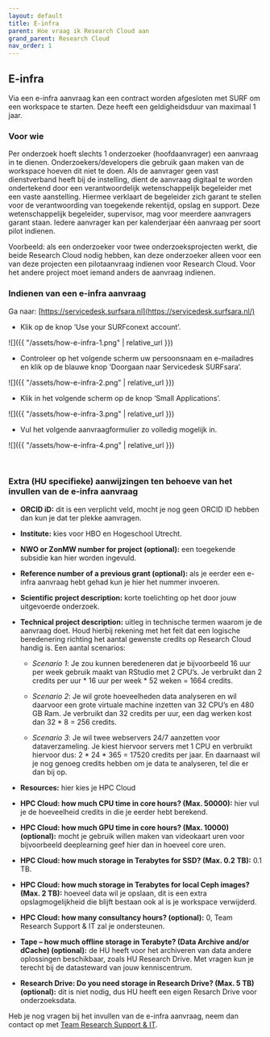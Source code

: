 ```yaml
---
layout: default
title: E-infra
parent: Hoe vraag ik Research Cloud aan
grand_parent: Research Cloud
nav_order: 1
---
```



## E-infra
Via een e-infra aanvraag kan een contract worden afgesloten met SURF om een workspace te starten. Deze heeft een geldigheidsduur van maximaal 1 jaar.

### Voor wie
Per onderzoek hoeft slechts 1 onderzoeker (hoofdaanvrager) een aanvraag in te dienen. Onderzoekers/developers die gebruik gaan maken van de workspace hoeven dit niet te doen.
Als de aanvrager geen vast dienstverband heeft bij de instelling, dient de aanvraag digitaal te worden ondertekend door een verantwoordelijk wetenschappelijk begeleider met een vaste aanstelling. Hiermee verklaart de begeleider zich garant te stellen voor de verantwoording van toegekende rekentijd, opslag en support. Deze wetenschappelijk begeleider, supervisor, mag voor meerdere aanvragers garant staan. Iedere aanvrager kan per kalenderjaar één aanvraag per soort pilot indienen.

Voorbeeld: als een onderzoeker voor twee onderzoeksprojecten werkt, die beide Research Cloud nodig hebben, kan deze onderzoeker alleen voor een van deze projecten een pilotaanvraag indienen voor Research Cloud. Voor het andere project moet iemand anders de aanvraag indienen.

### Indienen van een e-infra aanvraag
Ga naar: [https://servicedesk.surfsara.nl](https://servicedesk.surfsara.nl/)

-   Klik op de knop ‘Use your SURFconext account’.

![]({{ "/assets/how-e-infra-1.png" | relative_url }})

-   Controleer op het volgende scherm uw persoonsnaam en e-mailadres en klik op de blauwe knop ‘Doorgaan naar Servicedesk SURFsara’.

![]({{ "/assets/how-e-infra-2.png" | relative_url }})

-   Klik in het volgende scherm op de knop ‘Small Applications’.

![]({{ "/assets/how-e-infra-3.png" | relative_url }})

-   Vul het volgende aanvraagformulier zo volledig mogelijk in.

![]({{ "/assets/how-e-infra-4.png" | relative_url }})

&nbsp;
### Extra (HU specifieke) aanwijzingen ten behoeve van het invullen van de e-infra aanvraag 

-   **ORCID iD:**
dit is een verplicht veld, mocht je nog geen ORCID ID hebben dan kun je dat ter plekke aanvragen.

-   **Institute:**
kies voor HBO en Hogeschool Utrecht.

-   **NWO or ZonMW number for project (optional):**
een toegekende subsidie kan hier worden ingevuld.

-   **Reference number of a previous grant (optional):**
als je eerder een e-infra aanvraag hebt gehad kun je hier het nummer invoeren.

-   **Scientific project description:**
korte toelichting op het door jouw uitgevoerde onderzoek.

-   **Technical project description:**
    uitleg in technische termen waarom je de aanvraag doet. Houd hierbij rekening met het feit dat een logische beredenering richting het aantal gewenste credits op Research Cloud handig is. Een aantal scenarios:

    -   *Scenario 1*: Je zou kunnen beredeneren dat je bijvoorbeeld 16 uur per week gebruik maakt van RStudio met 2 CPU’s. Je verbruikt dan 2 credits per uur * 16 uur per week * 52 weken = 1664 credits. 

    -   *Scenario 2*: Je wil grote hoeveelheden data analyseren en wil daarvoor een grote virtuale machine inzetten van 32 CPU’s en 480 GB Ram. Je verbruikt dan 32 credits per uur, een dag werken kost dan 32 * 8 = 256 credits. 

    -   *Scenario 3*: Je wil twee webservers 24/7 aanzetten voor dataverzameling. Je kiest hiervoor servers met 1 CPU en verbruikt hiervoor dus: 2 * 24 * 365 = 17520 credits per jaar. En daarnaast wil je nog genoeg credits hebben om je data te analyseren, tel die er dan bij op. 

-   **Resources:**
hier kies je HPC Cloud

-   **HPC Cloud: how much CPU time in core hours? (Max. 50000):**
hier vul je de hoeveelheid credits in die je eerder hebt berekend.

-   **HPC Cloud: how much GPU time in core hours? (Max. 10000) (optional):**
mocht je gebruik willen maken van videokaart uren voor bijvoorbeeld deeplearning geef hier dan in hoeveel core uren.

-   **HPC Cloud: how much storage in Terabytes for SSD? (Max. 0.2 TB):**
0.1 TB.

-   **HPC Cloud: how much storage in Terabytes for local Ceph images? (Max. 2 TB):**
hoeveel data wil je opslaan, dit is een extra opslagmogelijkheid die blijft bestaan ook al is je workspace verwijderd.

-   **HPC Cloud: how many consultancy hours? (optional):**
0, Team Research Support & IT zal je ondersteunen.

-   **Tape – how much offline storage in Terabyte? (Data Archive and/or dCache) (optional):**
de HU heeft voor het archiveren van data andere oplossingen beschikbaar, zoals HU Research Drive. Met vragen kun je terecht bij de datasteward van jouw kenniscentrum.

-   **Research Drive: Do you need storage in Research Drive? (Max. 5 TB) (optional):**
dit is niet nodig, dus HU heeft een eigen Resarch Drive voor onderzoeksdata.

Heb je nog vragen bij het invullen van de e-infra aanvraag, neem dan contact op met [Team Research Support & IT](mailto:onderzoeksupport@hu.nl).
